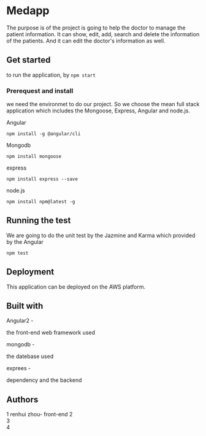 # Medapp 
The purpose is of the project is going to help the doctor to manage the patient information. It can show, edit, add, search and delete the information of the patients. And it can edit the doctor's information as well.
## Get started
to run the application, by 
```npm start```
### Prerequest and install
we need the environmet to do our project. So we choose the mean full stack application which includes the Mongoose, Express, Angular and node.js. 

Angular

```npm install -g @angular/cli```

Mongodb

```npm install mongoose```

express

 ```npm install express --save```

node.js

```npm install npm@latest -g```

## Running the test
We are going to do the unit test by the Jazmine and Karma which provided by the Angular

 ```npm test ```
 ## Deployment
 This application can be deployed on the AWS platform.
 
 ## Built with
 Angular2 -
 
 the front-end web framework used
 
 mongodb -
 
 the datebase used
 
 exprees - 
 
 dependency and the backend
 ## Authors
1 renhui zhou- front-end
 2           
  3          
   4         
 
